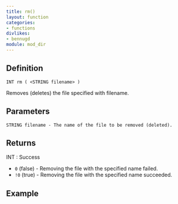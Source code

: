 ```yaml
---
title: rm()
layout: function
categories:
- functions
divlikes:
- bennugd
module: mod_dir
---
```


## Definition

    INT rm ( <STRING filename> )

Removes (deletes) the file specified with filename.

## Parameters

    STRING filename - The name of the file to be removed (deleted).

## Returns

INT : Success

- `0` (false) - Removing the file with the specified name failed.
- `!0` (true)  - Removing the file with the specified name succeeded.

## Example
